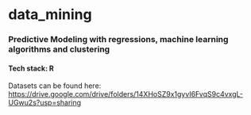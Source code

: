 # data_mining

### Predictive Modeling with regressions, machine learning algorithms and clustering

#### Tech stack: R

Datasets can be found here: https://drive.google.com/drive/folders/14XHoSZ9x1gyvI6FvqS9c4vxgL-UGwu2s?usp=sharing
